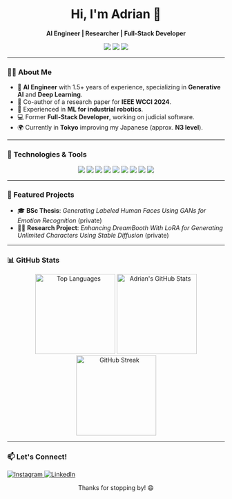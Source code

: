 <h1 align="center">Hi, I'm Adrian 👋</h1>

<p align="center">
  <b>AI Engineer | Researcher | Full-Stack Developer</b>
</p>

<p align="center">
  <img src="https://img.shields.io/badge/AI-Engineer-blueviolet?style=for-the-badge&logo=python" />
  <img src="https://img.shields.io/badge/Deep%20Learning-Researcher-00bfff?style=for-the-badge&logo=pytorch" />
  <img src="https://img.shields.io/badge/Generative%20AI-Enthusiast-yellow?style=for-the-badge&logo=OpenAI" />
</p>

---

<h3>👨‍💻 About Me</h3>

- 🧠 **AI Engineer** with 1.5+ years of experience, specializing in **Generative AI** and **Deep Learning**.
- 📝 Co-author of a research paper for **IEEE WCCI 2024**.
- 🤖 Experienced in **ML for industrial robotics**.
- 💻 Former **Full-Stack Developer**, working on judicial software.
- 🌍 Currently in **Tokyo** improving my Japanese (approx. **N3 level**).

---

<h3>🔧 Technologies & Tools</h3>

<p align=center>
  <img src="https://img.shields.io/badge/Python-3670A0?style=for-the-badge&logo=python&logoColor=ffdd54" />
  <img src="https://img.shields.io/badge/PyTorch-EE4C2C?style=for-the-badge&logo=PyTorch&logoColor=white" />
  <img src="https://img.shields.io/badge/Weights%20%26%20Biases-FFBE00?style=for-the-badge&logo=weightsandbiases&logoColor=white" />
  <img src="https://img.shields.io/badge/LaTex-008080?style=for-the-badge&logo=LaTex&logoColor=white" />
  <img src="https://img.shields.io/badge/React-61DAFB?style=for-the-badge&logo=react&logoColor=white" />
  <img src="https://img.shields.io/badge/Docker-2496ED?style=for-the-badge&logo=docker&logoColor=white" />
  <img src="https://img.shields.io/badge/HTML5-E34F26?style=for-the-badge&logo=html5&logoColor=white" />
  <img src="https://img.shields.io/badge/CSS3-1572B6?style=for-the-badge&logo=css3&logoColor=white" />
  <img src="https://img.shields.io/badge/JavaScript-F7DF1E?style=for-the-badge&logo=javascript&logoColor=black" />
</p>

---

<h3>🚀 Featured Projects</h3>

- 🎓 **BSc Thesis**: *Generating Labeled Human Faces Using GANs for Emotion Recognition* (private)
- 🧑‍🔬 **Research Project**: *Enhancing DreamBooth With LoRA for Generating Unlimited Characters Using Stable Diffusion* (private)

---

<h3>📊 GitHub Stats</h3>

<div align="center">
  <picture>
    <source
      srcset="https://github-readme-stats-maizabros.vercel.app/api/top-langs/?username=maizabros&layout=compact&theme=tokyonight&langs_count=8"
      media="(prefers-color-scheme: dark)"
    />
    <source
      srcset="https://github-readme-stats-maizabros.vercel.app/api/top-langs/?username=maizabros&layout=compact&theme=tokyo&langs_count=8"
      media="(prefers-color-scheme: light), (prefers-color-scheme: no-preference)"
    />
    <img height=185 src="github-readme-stats-maizabros.vercel.app/api/top-langs/?username=maizabros&layout=compact&theme=tokyo&langs_count=8" alt="Top Languages"/>
  </picture>
  <picture>
    <source
      srcset="https://github-readme-stats-maizabros.vercel.app/api?username=maizabros&rank_icon=github&include_all_commits=true&show_icons=true&theme=tokyonight"
      media="(prefers-color-scheme: dark)"
    />
    <source
      srcset="https://github-readme-stats-maizabros.vercel.app/api?username=maizabros&rank_icon=github&include_all_commits=true&show_icons=true&theme=tokyo"
      media="(prefers-color-scheme: light), (prefers-color-scheme: no-preference)"
    />
    <img height=185 src="https://github-readme-stats-maizabros.vercel.app/api?username=maizabros&show_icons=true&theme=tokyo" alt="Adrian's GitHub Stats" />
  </picture>
  <picture>
    <source
      srcset="https://github-readme-streak-stats.herokuapp.com/?user=maizabros&theme=tokyonight"
      media="(prefers-color-scheme: dark)"
    />
    <source
      srcset="https://github-readme-streak-stats.herokuapp.com/?user=maizabros&theme=tokyo"
      media="(prefers-color-scheme: light), (prefers-color-scheme: no-preference)"
    />
    <img height=185 src="https://github-readme-streak-stats.herokuapp.com/?user=maizabros&theme=tokyo" alt="GitHub Streak" />
  </picture>
</div>


---

<h3>📫 Let's Connect!</h3>

<p>
  <a href="https://www.instagram.com/adrian.maiza/">
    <img src="https://img.shields.io/badge/Instagram-E4405F?style=for-the-badge&logo=instagram&logoColor=white" alt="Instagram" />
  </a>
  <a href="https://www.linkedin.com/in/adrianmaiza/">
    <img src="https://img.shields.io/badge/LinkedIn-0077B5?style=for-the-badge&logo=linkedin&logoColor=white" alt="LinkedIn" />
  </a>
</p>

<p align="center">Thanks for stopping by! 😄</p>
